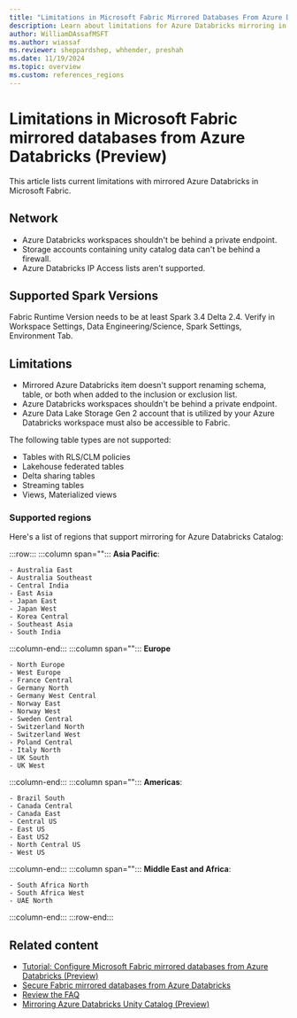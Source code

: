 ```yaml
---
title: "Limitations in Microsoft Fabric Mirrored Databases From Azure Databricks (Preview)"
description: Learn about limitations for Azure Databricks mirroring in Microsoft Fabric.
author: WilliamDAssafMSFT
ms.author: wiassaf
ms.reviewer: sheppardshep, whhender, preshah
ms.date: 11/19/2024
ms.topic: overview
ms.custom: references_regions
---
```


# Limitations in Microsoft Fabric mirrored databases from Azure Databricks (Preview)

This article lists current limitations with mirrored Azure Databricks in Microsoft Fabric.

## Network

- Azure Databricks workspaces shouldn't be behind a private endpoint.
- Storage accounts containing unity catalog data can't be behind a firewall.
- Azure Databricks IP Access lists aren't supported.

## Supported Spark Versions

Fabric Runtime Version needs to be at least Spark 3.4 Delta 2.4. Verify in Workspace Settings, Data Engineering/Science, Spark Settings, Environment Tab.

## Limitations

- Mirrored Azure Databricks item doesn't support renaming schema, table, or both when added to the inclusion or exclusion list.
- Azure Databricks workspaces shouldn't be behind a private endpoint.
- Azure Data Lake Storage Gen 2 account that is utilized by your Azure Databricks workspace must also be accessible to Fabric.

The following table types are not supported:

- Tables with RLS/CLM policies
- Lakehouse federated tables
- Delta sharing tables
- Streaming tables
- Views, Materialized views

### Supported regions

Here's a list of regions that support mirroring for Azure Databricks Catalog:

:::row:::
   :::column span="":::
    **Asia Pacific**:

    - Australia East
    - Australia Southeast
    - Central India
    - East Asia
    - Japan East
    - Japan West
    - Korea Central
    - Southeast Asia
    - South India
   :::column-end:::
   :::column span="":::
   **Europe**

    - North Europe
    - West Europe
    - France Central
    - Germany North
    - Germany West Central
    - Norway East
    - Norway West
    - Sweden Central
    - Switzerland North
    - Switzerland West
    - Poland Central
    - Italy North
    - UK South
    - UK West
   :::column-end:::
   :::column span="":::
    **Americas**:

    - Brazil South
    - Canada Central
    - Canada East
    - Central US
    - East US
    - East US2
    - North Central US
    - West US
   :::column-end:::
   :::column span="":::
    **Middle East and Africa**:

    - South Africa North
    - South Africa West
    - UAE North
   :::column-end:::
:::row-end:::

## Related content

- [Tutorial: Configure Microsoft Fabric mirrored databases from Azure Databricks (Preview)](azure-databricks-tutorial.md)
- [Secure Fabric mirrored databases from Azure Databricks](azure-databricks-security.md)
- [Review the FAQ](azure-databricks-faq.yml)
- [Mirroring Azure Databricks Unity Catalog (Preview)](azure-databricks.md)
